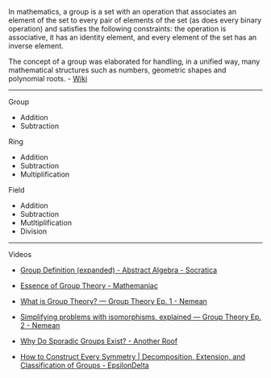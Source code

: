 In mathematics, a group is a set with an operation that associates an element of the set to every pair of elements of the set (as does every binary operation) and satisfies the following constraints: the operation is associative, it has an identity element, and every element of the set has an inverse element. 

The concept of a group was elaborated for handling, in a unified way, many mathematical structures such as numbers, geometric shapes and polynomial roots. - [Wiki](https://en.wikipedia.org/wiki/Group_(mathematics))

- - - -
Group
* Addition
* Subtraction

Ring
* Addition
* Subtraction
* Multiplification
   
Field
* Addition
* Subtraction
* Mutltiplification
* Division

- - - -

Videos
* [Group Definition (expanded) - Abstract Algebra - Socratica](https://youtu.be/g7L_r6zw4-c?si=5cu-rNhcA9-H-ix1)

* [Essence of Group Theory - Mathemaniac](https://youtube.com/playlist?list=PLDcSwjT2BF_VuNbn8HiHZKKy59SgnIAeO&si=DnEIwn5ri1WXOE2F)

* [What is Group Theory? — Group Theory Ep. 1 - Nemean](https://youtu.be/KufsL2VgELo?si=CuwuVUqeGj_PUxu1)

* [Simplifying problems with isomorphisms, explained — Group Theory Ep. 2 - Nemean](https://youtu.be/VZiLpYC0t5E?si=QUUTK9TV3B08186n)

* [Why Do Sporadic Groups Exist? - Another Roof](https://youtu.be/dxRf3vHbuoA?si=WeIc0RGUipbAp3x0)

* [How to Construct Every Symmetry | Decomposition, Extension, and Classification of Groups - EpsilonDelta](https://youtu.be/n-YrdmlcNQ4?si=8zWGiqSh0yIwsHGu)
